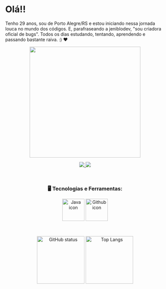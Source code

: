 <div dsplay="inline-block">
 <h1 align="left">Olá!!</h1>
</div>

Tenho 29 anos, sou de Porto Alegre/RS e estou iniciando nessa jornada louca no mundo dos códigos. E, parafraseando a jeniblodev, "sou criadora oficial de bugs". Todos os dias estudando, tentando, aprendendo e passando bastante raiva.  :) ❤

<p align="center">
  <img src="https://media.tenor.com/JJ_is357rXYAAAAd/spike-monkey-typing.gif" width="350">
</p>

<p align="center">
<a href="https://www.linkedin.com/in/nadinelemosa" alt="Linkedin" target="_blank">
  <img src="https://img.shields.io/badge/LinkedIn-0077B5?style=for-the-badge&logo=linkedin&logoColor=white&link=https://www.linkedin.com/in/nadinelemosa">
</a>
<a href="https://www.instagram.com/nadinelemos" alt="Instagram" target="_blank">
  <img src="https://img.shields.io/badge/-Instagram-DF0174?style=for-the-badge&labelColor=DF0174&logo=instagram&logoColor=white&link=https://www.instagram.com/nadinelemos">
</a>
</p>
<br>

<h3 align="center">
 🖥️ Tecnologias e Ferramentas: 
</h3>
 
<p align="center">
  <img height="70em" src="https://cdn.jsdelivr.net/gh/devicons/devicon/icons/java/java-original.svg" alt="Java icon"/>
  <img height="70em" src="https://cdn.jsdelivr.net/gh/devicons/devicon/icons/github/github-original.svg" alt="Github icon"/>
</p>
<br>

<p align="center">
  <img height="150em" src="https://github-readme-stats.vercel.app/api?username=nadinelemosa&show_icons=true&theme=neon&custom_title=My+GitHub+status&text_bold=false" alt="GitHub status" />
  <img height="150em" src="https://github-readme-stats.vercel.app/api/top-langs/?username=nadinelemosa&layout=compact&theme=neon&langs_count=8&custom_title=Most+used+languages" alt="Top Langs" />
</p>
